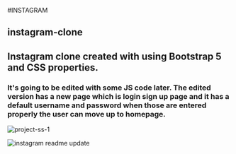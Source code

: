 #INSTAGRAM

## instagram-clone

## Instagram clone created with using Bootstrap 5 and CSS properties.

### It's going to be edited with some JS code later. The edited version has a new page which is login sign up page and it has a default username and password when those are entered properly the user can move up to homepage.

![project-ss-1](https://github.com/mertustun/instagram-clone/assets/113374699/1aeb5627-02e7-44e1-970e-e4b1a77f3fd4)

![instagram readme update](https://github.com/mertustun/instagram-clone/assets/113374699/bac1ab9b-9bbf-46d6-ada0-2a253726e49f)
